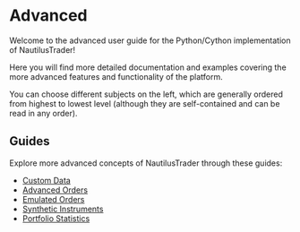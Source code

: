 # Advanced

Welcome to the advanced user guide for the Python/Cython implementation of NautilusTrader!

Here you will find more detailed documentation and examples covering the more advanced
features and functionality of the platform.

You can choose different subjects on the left, which are generally ordered from
highest to lowest level (although they are self-contained and can be read in any order).

## Guides

Explore more advanced concepts of NautilusTrader through these guides:

- [Custom Data](custom_data.md)
- [Advanced Orders](advanced_orders.md)
- [Emulated Orders](emulated_orders.md)
- [Synthetic Instruments](synthetic_instruments.md)
- [Portfolio Statistics](portfolio_statistics.md)

